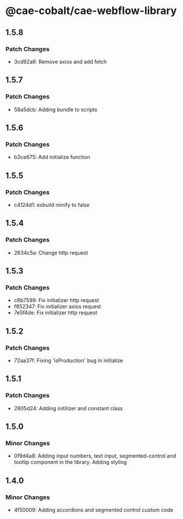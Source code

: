 # @cae-cobalt/cae-webflow-library

## 1.5.8

### Patch Changes

- 3cd92a6: Remove axios and add fetch

## 1.5.7

### Patch Changes

- 58a5dcb: Adding bundle to scripts

## 1.5.6

### Patch Changes

- b3ce675: Add initialize function

## 1.5.5

### Patch Changes

- c4124d1: esbuild minify to false

## 1.5.4

### Patch Changes

- 2634c5a: Change http request

## 1.5.3

### Patch Changes

- c6b7599: Fix initializer http request
- f852347: Fix initializer axios request
- 7e5f4de: Fix initializer http request

## 1.5.2

### Patch Changes

- 72aa37f: Fixing 'isProduction' bug in initialize

## 1.5.1

### Patch Changes

- 2805d24: Adding initilizer and constant class

## 1.5.0

### Minor Changes

- 0f9d4a8: Adding input numbers, text input, segmented-control and tooltip component in the library. Adding styling

## 1.4.0

### Minor Changes

- 4f50009: Adding accordions and segmented control custom code
